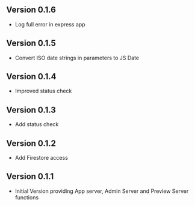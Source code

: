 ## Version 0.1.6
- Log full error in express app

## Version 0.1.5
- Convert ISO date strings in parameters to JS Date

## Version 0.1.4
- Improved status check

## Version 0.1.3
- Add status check

## Version 0.1.2
- Add Firestore access

## Version 0.1.1
- Initial Version providing App server, Admin Server and Preview Server functions

